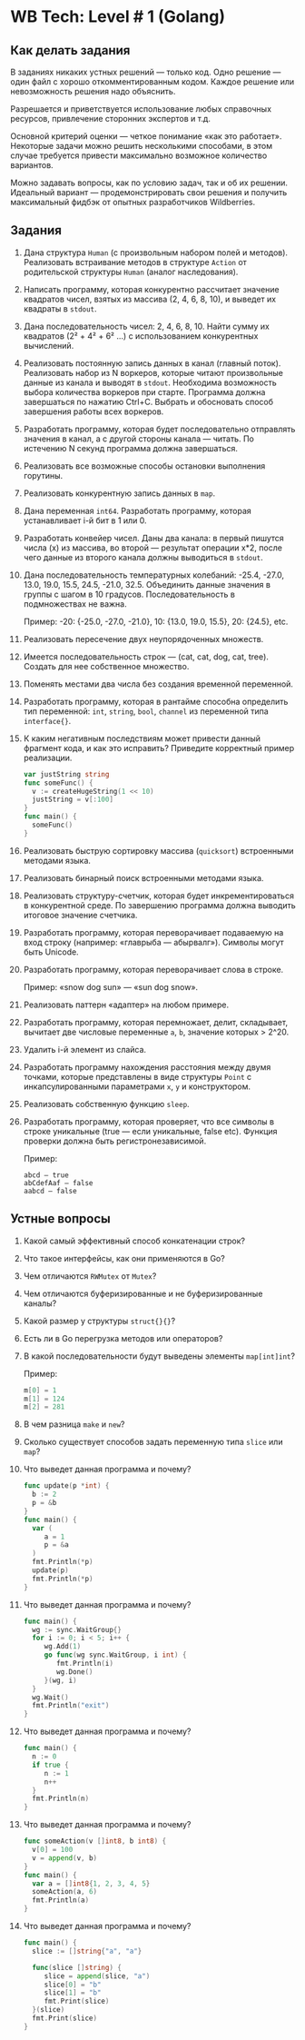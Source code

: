 # WB Tech: Level # 1 (Golang)

## Как делать задания

В заданиях никаких устных решений — только код. Одно решение — один файл с хорошо откомментированным кодом. Каждое решение или невозможность решения надо объяснить.

Разрешается и приветствуется использование любых справочных ресурсов, привлечение сторонних экспертов и т.д.

Основной критерий оценки — четкое понимание «как это работает». Некоторые задачи можно решить несколькими способами, в этом случае требуется привести максимально возможное количество вариантов.

Можно задавать вопросы, как по условию задач, так и об их решении. Идеальный вариант — продемонстрировать свои решения и получить максимальный фидбэк от опытных разработчиков Wildberries.

## Задания

1. Дана структура `Human` (с произвольным набором полей и методов). Реализовать встраивание методов в структуре `Action` от родительской структуры `Human` (аналог наследования).
2. Написать программу, которая конкурентно рассчитает значение квадратов чисел, взятых из массива (2, 4, 6, 8, 10), и выведет их квадраты в `stdout`.
3. Дана последовательность чисел: 2, 4, 6, 8, 10. Найти сумму их квадратов (2² + 4² + 6² ...) с использованием конкурентных вычислений.
4. Реализовать постоянную запись данных в канал (главный поток). Реализовать набор из N воркеров, которые читают произвольные данные из канала и выводят в `stdout`. Необходима возможность выбора количества воркеров при старте. Программа должна завершаться по нажатию Ctrl+C. Выбрать и обосновать способ завершения работы всех воркеров.
5. Разработать программу, которая будет последовательно отправлять значения в канал, а с другой стороны канала — читать. По истечению N секунд программа должна завершаться.
6. Реализовать все возможные способы остановки выполнения горутины.
7. Реализовать конкурентную запись данных в `map`.
8. Дана переменная `int64`. Разработать программу, которая устанавливает i-й бит в 1 или 0.
9. Разработать конвейер чисел. Даны два канала: в первый пишутся числа (x) из массива, во второй — результат операции x*2, после чего данные из второго канала должны выводиться в `stdout`.
10. Дана последовательность температурных колебаний: -25.4, -27.0, 13.0, 19.0, 15.5, 24.5, -21.0, 32.5. Объединить данные значения в группы с шагом в 10 градусов. Последовательность в подмножествах не важна.

    Пример: -20: {-25.0, -27.0, -21.0}, 10: {13.0, 19.0, 15.5}, 20: {24.5}, etc.
    
11. Реализовать пересечение двух неупорядоченных множеств.
12. Имеется последовательность строк — (cat, cat, dog, cat, tree). Создать для нее собственное множество.
13. Поменять местами два числа без создания временной переменной.
14. Разработать программу, которая в рантайме способна определить тип переменной: `int`, `string`, `bool`, `channel` из переменной типа `interface{}`.
15. К каким негативным последствиям может привести данный фрагмент кода, и как это исправить? Приведите корректный пример реализации.

    ```go
    var justString string
    func someFunc() {
      v := createHugeString(1 << 10)
      justString = v[:100]
    }
    func main() {
      someFunc()
    }
    ```

16. Реализовать быструю сортировку массива (`quicksort`) встроенными методами языка.
17. Реализовать бинарный поиск встроенными методами языка.
18. Реализовать структуру-счетчик, которая будет инкрементироваться в конкурентной среде. По завершению программа должна выводить итоговое значение счетчика.
19. Разработать программу, которая переворачивает подаваемую на вход строку (например: «главрыба — абырвалг»). Символы могут быть Unicode.
20. Разработать программу, которая переворачивает слова в строке.

    Пример: «snow dog sun» — «sun dog snow».
    
21. Реализовать паттерн «адаптер» на любом примере.
22. Разработать программу, которая перемножает, делит, складывает, вычитает две числовые переменные `a`, `b`, значение которых > 2^20.
23. Удалить i-й элемент из слайса.
24. Разработать программу нахождения расстояния между двумя точками, которые представлены в виде структуры `Point` с инкапсулированными параметрами `x`, `y` и конструктором.
25. Реализовать собственную функцию `sleep`.
26. Разработать программу, которая проверяет, что все символы в строке уникальные (true — если уникальные, false etc). Функция проверки должна быть регистронезависимой.

    Пример:

    ```text
    abcd — true
    abCdefAaf — false
    aabcd — false
    ```

## Устные вопросы

1. Какой самый эффективный способ конкатенации строк?
2. Что такое интерфейсы, как они применяются в Go?
3. Чем отличаются `RWMutex` от `Mutex`?
4. Чем отличаются буферизированные и не буферизированные каналы?
5. Какой размер у структуры `struct{}{}`?
6. Есть ли в Go перегрузка методов или операторов?
7. В какой последовательности будут выведены элементы `map[int]int`?

    Пример:

    ```go
    m[0] = 1
    m[1] = 124
    m[2] = 281
    ```

8. В чем разница `make` и `new`?
9. Сколько существует способов задать переменную типа `slice` или `map`?
10. Что выведет данная программа и почему?

    ```go
    func update(p *int) {
      b := 2
      p = &b
    }
    func main() {
      var (
         a = 1
         p = &a
      )
      fmt.Println(*p)
      update(p)
      fmt.Println(*p)
    }
    ```

11. Что выведет данная программа и почему?

    ```go
    func main() {
      wg := sync.WaitGroup{}
      for i := 0; i < 5; i++ {
         wg.Add(1)
         go func(wg sync.WaitGroup, i int) {
            fmt.Println(i)
            wg.Done()
         }(wg, i)
      }
      wg.Wait()
      fmt.Println("exit")
    }
    ```

12. Что выведет данная программа и почему?

    ```go
    func main() {
      n := 0
      if true {
         n := 1
         n++
      }
      fmt.Println(n)
    }
    ```

13. Что выведет данная программа и почему?

    ```go
    func someAction(v []int8, b int8) {
      v[0] = 100
      v = append(v, b)
    }
    func main() {
      var a = []int8{1, 2, 3, 4, 5}
      someAction(a, 6)
      fmt.Println(a)
    }
    ```

14. Что выведет данная программа и почему?

    ```go
    func main() {
      slice := []string{"a", "a"}

      func(slice []string) {
         slice = append(slice, "a")
         slice[0] = "b"
         slice[1] = "b"
         fmt.Print(slice)
      }(slice)
      fmt.Print(slice)
    }
    ```